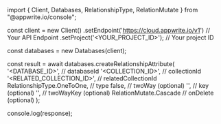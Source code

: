 import { Client, Databases, RelationshipType, RelationMutate } from "@appwrite.io/console";

const client = new Client()
    .setEndpoint('https://cloud.appwrite.io/v1') // Your API Endpoint
    .setProject('&lt;YOUR_PROJECT_ID&gt;'); // Your project ID

const databases = new Databases(client);

const result = await databases.createRelationshipAttribute(
    '<DATABASE_ID>', // databaseId
    '<COLLECTION_ID>', // collectionId
    '<RELATED_COLLECTION_ID>', // relatedCollectionId
    RelationshipType.OneToOne, // type
    false, // twoWay (optional)
    '', // key (optional)
    '', // twoWayKey (optional)
    RelationMutate.Cascade // onDelete (optional)
);

console.log(response);
